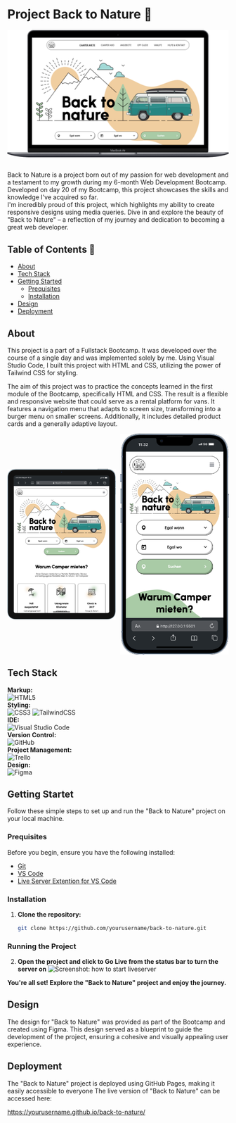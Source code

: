 <!-- Ueberschrift -->

# Project Back to Nature 🌿

<!-- Ein visuelles Element, das das Projekt repräsentiert. Dies könnte ein Screenshot, ein Logo oder eine Folie aus einer Projektpräsentation sein. Es dient dazu, den Leser visuell anzusprechen und einen ersten Eindruck vom Projekt zu vermitteln. -->
<div style="display: flex; justify-content: center;">
  <img src="./assets/img/Macbook-Air-127.0.0.1.png" alt="Project Screenshot MacBook Air">
</div>
<br/>

<!-- Eine kurze Einführung, die das Projekt vorstellt. Diese sollte die Entstehungsgeschichte, die Motivation hinter dem Projekt und die im Projekt angewandten Fähigkeiten oder Technologien hervorheben. Ziel ist es, das Interesse der Leser zu wecken und sie neugierig auf das Projekt zu machen. -->
<p>Back to Nature is a project born out of my passion for web development and a testament to my growth during my 6-month Web Development Bootcamp. Developed on day 20 of my Bootcamp, this project showcases the skills and knowledge I've acquired so far. <br/>
I'm incredibly proud of this project, which highlights my ability to create responsive designs using media queries. Dive in and explore the beauty of "Back to Nature" – a reflection of my journey and dedication to becoming a great web developer. </p>

## Table of Contents 📑

<!-- Inhaltsverzeichnis -->
<!-- Ein Inhaltsverzeichnis, das den Lesern hilft, sich schnell in der README-Datei zu orientieren und die gewünschten Informationen zu finden. -->

<!-- basic FRONTEND -->

- [About](#about)
- [Tech Stack](#tech-stack)
- [Getting Started](#getting-started)
  - [Prequisites](#prequisites)
  - [Installation](#installation)
  <!-- - [Usage](#usage) -->
- [Design](#design)
- [Deployment](#deployment)
<!-- - [Contributors](#contributors) -->

<!-- BACKEND -->
<!-- - [Demo](#demo)
- [Features](#features)
- [Tech Stack](#tech-stack)
- [Getting Started](#getting-started)
- [Installation](#installation)
- [Usage](#usage)
- [API Integration](#api-integration)
- [Database](#database)
- [Authentication](#authentication)
- [Backend Routes](#backend-routes)
- [Design](#design)
- [Deployment](#deployment)
- [Third-Party Libraries & Tools](#third-party-libraries--tools)
- [Contributors](#contributors) -->

<!-- ODER zb so: -->
<!-- <details>
  <summary>Table of Contents</summary>
  <ol>
    <li>
      <a href="#about-the-project">About The Project</a>
      <ul>
        <li><a href="#built-with">Built With</a></li>
      </ul>
    </li>
    <li>
      <a href="#getting-started">Getting Started</a>
      <ul>
        <li><a href="#prerequisites">Prerequisites</a></li>
        <li><a href="#installation">Installation</a></li>
      </ul>
    </li>
    <li><a href="#usage">Usage</a></li>
    <li><a href="#roadmap">Roadmap</a></li>
    <li><a href="#contributing">Contributing</a></li>
    <li><a href="#license">License</a></li>
    <li><a href="#contact">Contact</a></li>
    <li><a href="#acknowledgments">Acknowledgments</a></li>
  </ol>
</details> -->

## About

<!-- Ein Abschnitt, der detaillierte Informationen über das Projekt liefert. Hier koennte der Zweck des Projekts, die verwendeten Technologien und der Entwicklungsprozess beschrieben werden. Dies gibt den Lesern einen tieferen Einblick in das Projekt. -->

This project is a part of a Fullstack Bootcamp. It was developed over the course of a single day and was implemented solely by me. Using Visual Studio Code, I built this project with HTML and CSS, utilizing the power of Tailwind CSS for styling.

The aim of this project was to practice the concepts learned in the first module of the Bootcamp, specifically HTML and CSS. The result is a flexible and responsive website that could serve as a rental platform for vans. It features a navigation menu that adapts to screen size, transforming into a burger menu on smaller screens. Additionally, it includes detailed product cards and a generally adaptive layout.

<!-- hier bieten sich Screenshots des Projekts an, um auf verschiedenen Geräten, die Reaktionsfähigkeit und das Design des Projekts zu demonstrieren. -->
<div style="display: flex; justify-content: space-between; width: 100%">
    <img style="width: 49%; height: auto; object-fit: contain" src="./assets/img/iPad-Air-4-127.0.0.1.png">
    <img style="width: 49%; height: auto; object-fit: contain"  src="./assets/img/iPhone-13-PRO-127.0.0.1.png">
</div>

## Tech Stack

<!-- Ein Abschnitt, der die im Projekt verwendeten Technologien auflistet. Dies gibt den Lesern einen Überblick über die Werkzeuge und Frameworks, die für die Entwicklung des Projekts verwendet wurden. -->

<!-- hier eine Website mit Badges, die du verwenden koenntest: ⬇️ -->
<!-- https://github.com/alexandresanlim/Badges4-README.md-Profile -->

**Markup:**  
![HTML5](https://img.shields.io/badge/html5-%23E34F26.svg?style=for-the-badge&logo=html5&logoColor=white)  
**Styling:**  
![CSS3](https://img.shields.io/badge/css3-%231572B6.svg?style=for-the-badge&logo=css3&logoColor=white)
![TailwindCSS](https://img.shields.io/badge/tailwindcss-%2338B2AC.svg?style=for-the-badge&logo=tailwind-css&logoColor=white)  
**IDE:**  
![Visual Studio Code](https://img.shields.io/badge/Visual%20Studio%20Code-0078d7.svg?style=for-the-badge&logo=visual-studio-code&logoColor=white)  
**Version Control:**  
![GitHub](https://img.shields.io/badge/github-%23121011.svg?style=for-the-badge&logo=github&logoColor=white)  
**Project Management:**  
![Trello](https://img.shields.io/badge/Trello-0052CC?style=for-the-badge&logo=trello&logoColor=white)  
**Design:**  
![Figma](https://img.shields.io/badge/Figma-F24E1E?style=for-the-badge&logo=figma&logoColor=white)

## Getting Startet

<!-- Ein Abschnitt, der den Lesern erklärt, wie sie das Projekt auf ihrem eigenen Computer einrichten und ausführen können. -->

Follow these simple steps to set up and run the "Back to Nature" project on your local machine.

### Prequisites

<!-- Eine Liste der Voraussetzungen, die erfüllt sein müssen, bevor das Projekt installiert und ausgeführt werden kann. Dies könnte die Installation von Software wie Node.js, Git oder andere Abhängigkeiten beinhalten. -->

Before you begin, ensure you have the following installed:

- [Git](https://git-scm.com/)
- [VS Code](https://code.visualstudio.com/download)
- [Live Server Extention for VS Code](https://marketplace.visualstudio.com/items?itemName=ritwickdey.LiveServer)

<!-- Backend -->
<!-- zB: - [Node.js](https://nodejs.org/) (includes npm) -->

### Installation

<!-- Schritt-für-Schritt-Anweisungen zur Installation und Einrichtung des Projekts. Diese sollten klar und einfach zu befolgen sein, um sicherzustellen, dass auch weniger erfahrene Benutzer das Projekt erfolgreich starten können. -->

1. **Clone the repository:**
   ```bash
   git clone https://github.com/yourusername/back-to-nature.git
   ```

### Running the Project

<!-- Anweisungen, wie das Projekt ausgeführt wird, nachdem es installiert wurde. Dies könnte das Starten eines lokalen Servers oder das Öffnen einer HTML-Datei in einem Webbrowser beinhalten. Bei Backend Projekten wird natuerlich noch mehr benoetigt. -->

2. **Open the project and click to Go Live from the status bar to turn the server on**
   ![Screenshot: how to start liveserver](https://github.com/ritwickdey/vscode-live-server/raw/HEAD/images/Screenshot/vscode-live-server-statusbar-3.jpg)

**You're all set! Explore the "Back to Nature" project and enjoy the journey.**

## Design

<!-- Ein Abschnitt, der den Designprozess und die Werkzeuge beschreibt, die für das Design des Projekts verwendet wurden. Dies könnte auch eine Erklärung enthalten, wie das Design in den Entwicklungsprozess integriert wurde. -->

The design for "Back to Nature" was provided as part of the Bootcamp and created using Figma. This design served as a blueprint to guide the development of the project, ensuring a cohesive and visually appealing user experience.

## Deployment

<!-- Ein Abschnitt, der beschreibt, wie das Projekt bereitgestellt wurde. Dies könnte die Plattformen und Dienste umfassen, die zur Bereitstellung des Projekts verwendet wurden. -->

The "Back to Nature" project is deployed using GitHub Pages, making it easily accessible to everyone
The live version of "Back to Nature" can be accessed here:

https://yourusername.github.io/back-to-nature/

<!-- ## Contributors  -->
<!-- Ein optionaler Abschnitt, der die Mitwirkenden des Projekts auflistet, wenn es sich um ein Teamprojekt handelt. Dies gibt den Mitwirkenden Anerkennung und zeigt, wer an der Entwicklung beteiligt war. -->
<!-- - [Elisaatnam](https://github.com/Elisaatnam) - Frontend Developer & Ui/Ux Designer
- [Lis-art](https://github.com/Lis-art) - Trellomaster & Frontend Developer
- [mirzakomic](https://github.com/mirzakomic) - CSS Master & Frontend Developer
- [AlpayC](https://github.com/AlpayC) - Backend Developer & Git Master -->
